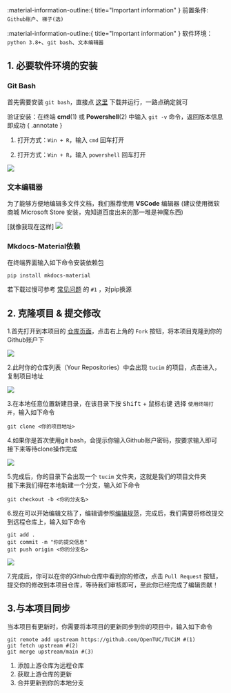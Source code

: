 :material-information-outline:{ title="Important information" } 前置条件: `Github账户`、`梯子(选)`

:material-information-outline:{ title="Important information" } 软件环境：`python 3.8+`、`git bash`、`文本编辑器`

## 1. 必要软件环境的安装

### Git Bash
首先需要安装 `git bash`，直接点 [这里](https://github.com/git-for-windows/git/releases/download/v2.45.2.windows.1/PortableGit-2.45.2-64-bit.7z.exe) 下载并运行，一路点确定就可

验证安装：在终端 **cmd**(1) 或 **Powershell**(2) 中输入 `git -v` 命令，返回版本信息即成功
{ .annotate }

1.  打开方式：`Win + R`，输入 `cmd` 回车打开

2.  打开方式：`Win + R`，输入 `powershell` 回车打开

![](http://imgs.sleepfox.me/TUCIM-GUIDE/git-v.png)

### 文本编辑器
为了能够方便地编辑多文件文档，我们推荐使用 **VSCode** 编辑器 (建议使用微软商城 Microsoft Store 安装，鬼知道百度出来的那一堆是神魔东西)

[就像我现在这样]
![](http://imgs.sleepfox.me/TUCIM-GUIDE/vsc.png)

### Mkdocs-Material依赖

在终端界面输入如下命令安装依赖包

```shell
pip install mkdocs-material
```

若下载过慢可参考 [常见问题](troubleshooting.md) 的 `#1` ，对pip换源

## 2. 克隆项目 & 提交修改
1.首先打开到本项目的 [仓库页面](https://github.com/OpenTUC/TUCiM)，点击右上角的 `Fork` 按钮，将本项目克隆到你的Github账户下

![](http://imgs.sleepfox.me/TUCIM-GUIDE/fork.png)

2.此时你的仓库列表（Your Repositories）中会出现 `tucim` 的项目，点击进入，复制项目地址

![](http://imgs.sleepfox.me/TUCIM-GUIDE/repo_new.png)


3.在本地任意位置新建目录，在该目录下按 <kbd>Shift</kbd> + <kbd>鼠标右键</kbd> 选择 `使用终端打开`，输入如下命令

```shell
git clone <你的项目地址>
```

4.如果你是首次使用git bash，会提示你输入Github账户密码，按要求输入即可
</br>接下来等待clone操作完成

![](http://imgs.sleepfox.me/TUCIM-GUIDE/clone.png)

5.完成后，你的目录下会出现一个 `tucim` 文件夹，这就是我们的项目文件夹
</br>接下来我们得在本地新建一个分支，输入如下命令

```shell
git checkout -b <你的分支名>
```

6.现在可以开始编辑文档了，编辑请参照[编辑规范](main.md)，完成后，我们需要将修改提交到远程仓库上，输入如下命令

```shell
git add .
git commit -m "你的提交信息"
git push origin <你的分支名>
```

![](http://imgs.sleepfox.me/TUCIM-GUIDE/pushtips.png)

7.完成后，你可以在你的Github仓库中看到你的修改，点击 `Pull Request` 按钮，提交你的修改到本项目仓库，等待我们审核即可，至此你已经完成了编辑贡献！

## 3.与本项目同步
当本项目有更新时，你需要将本项目的更新同步到你的项目中，输入如下命令

```shell
git remote add upstream https://github.com/OpenTUC/TUCiM #(1)
git fetch upstream #(2)
git merge upstream/main #(3)
```

1.  添加上游仓库为远程仓库
2.  获取上游仓库的更新
3.  合并更新到你的本地分支

